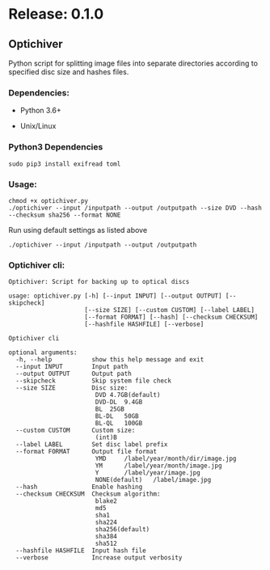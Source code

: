 # Release: 0.1.0
## Optichiver

Python script for splitting image files into separate directories according to specified disc size and hashes files.

### Dependencies:

- Python 3.6+

- Unix/Linux 

### Python3 Dependencies

```
sudo pip3 install exifread toml
```

### Usage:

```
chmod +x optichiver.py
./optichiver --input /inputpath --output /outputpath --size DVD --hash --checksum sha256 --format NONE 
```

Run using default settings as listed above

```
./optichiver --input /inputpath --output /outputpath
```

### Optichiver cli:
```
Optichiver: Script for backing up to optical discs

usage: optichiver.py [-h] [--input INPUT] [--output OUTPUT] [--skipcheck]
                     [--size SIZE] [--custom CUSTOM] [--label LABEL]
                     [--format FORMAT] [--hash] [--checksum CHECKSUM]
                     [--hashfile HASHFILE] [--verbose]

Optichiver cli

optional arguments:
  -h, --help           show this help message and exit
  --input INPUT        Input path
  --output OUTPUT      Output path
  --skipcheck          Skip system file check
  --size SIZE          Disc size:
                       	DVD	4.7GB(default)
                       	DVD-DL	9.4GB
                       	BL	25GB
                       	BL-DL	50GB
                       	BL-QL	100GB
  --custom CUSTOM      Custom size:
                       	(int)B
  --label LABEL        Set disc label prefix
  --format FORMAT      Output file format
                       	YMD		/label/year/month/dir/image.jpg
                       	YM		/label/year/month/image.jpg
                       	Y		/label/year/image.jpg
                       	NONE(default)	/label/image.jpg
  --hash               Enable hashing
  --checksum CHECKSUM  Checksum algorithm:
                       	blake2
                       	md5
                       	sha1
                       	sha224
                       	sha256(default)
                       	sha384
                       	sha512
  --hashfile HASHFILE  Input hash file
  --verbose            Increase output verbosity
```
